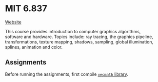 # MIT 6.837

[Website]

This course provides introduction to computer graphics algorithms, software and hardware. Topics include: ray tracing, the graphics pipeline, transformations, texture mapping, shadows, sampling, global illumination, splines, animation and color.

## Assignments

Before running the assignments, first compile [`vecmath` library](vecmath/README.md).

[Website]: https://ocw.mit.edu/courses/electrical-engineering-and-computer-science/6-837-computer-graphics-fall-2012/
